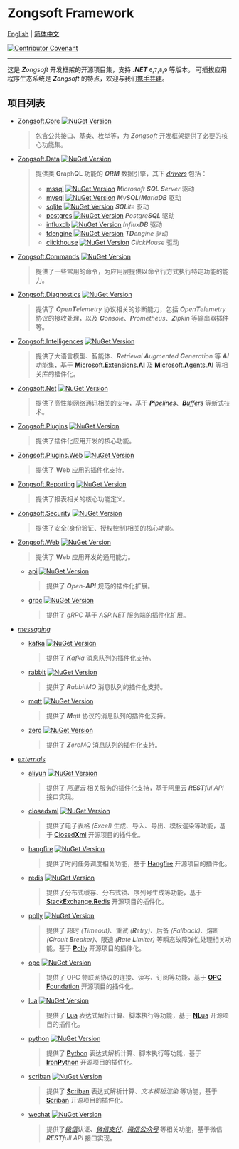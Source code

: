 # Zongsoft Framework

[English](README.md) | [简体中文](README-zh.md)

[![Contributor Covenant](https://img.shields.io/badge/Contributor%20Covenant-2.1-4baaaa.svg)](CODE_OF_CONDUCT-zh.md)

-----

这是 _**Z**ongsoft_ 开发框架的开源项目集，支持 _**.NET**_ `6`,`7`,`8`,`9` 等版本。
可插拔应用程序生态系统是 _**Z**ongsoft_ 的特点，欢迎与我们[携手共建](CONTRIBUTING-zh.md)。

## 项目列表

- [Zongsoft.Core](Zongsoft.Core) [![NuGet Version](https://img.shields.io/nuget/v/Zongsoft.Core)](https://nuget.org/packages/Zongsoft.Core)
	> 包含公共接口、基类、枚举等，为 _**Z**ongsoft_ 开发框架提供了必要的核心功能集。
- [Zongsoft.Data](Zongsoft.Data) [![NuGet Version](https://img.shields.io/nuget/v/Zongsoft.Data)](https://nuget.org/packages/Zongsoft.Data)
	> 提供类 **G**raph**QL** 功能的 _**ORM**_ 数据引擎，其下 [_drivers_](Zongsoft.Data/drivers/) 包括：
	> - [mssql](Zongsoft.Data/drivers/mssql/) [![NuGet Version](https://img.shields.io/nuget/v/Zongsoft.Data.MsSql)](https://nuget.org/packages/Zongsoft.Data.MsSql)
	> _**M**icrosoft **SQL** **S**erver_ 驱动
	> - [mysql](Zongsoft.Data/drivers/mysql/) [![NuGet Version](https://img.shields.io/nuget/v/Zongsoft.Data.MySql)](https://nuget.org/packages/Zongsoft.Data.MySql)
	> _**M**y**SQL**_/_**M**aria**DB**_ 驱动
	> - [sqlite](Zongsoft.Data/drivers/sqlite/) [![NuGet Version](https://img.shields.io/nuget/v/Zongsoft.Data.SQLite)](https://nuget.org/packages/Zongsoft.Data.SQLite)
	> _**SQL**ite_ 驱动
	> - [postgres](Zongsoft.Data/drivers/postgres/) [![NuGet Version](https://img.shields.io/nuget/v/Zongsoft.Data.Postgres)](https://nuget.org/packages/Zongsoft.Data.Postgres)
	> _**P**ostgre**SQL**_ 驱动
	> - [influxdb](Zongsoft.Data/drivers/influx/) [![NuGet Version](https://img.shields.io/nuget/v/Zongsoft.Data.Influx)](https://nuget.org/packages/Zongsoft.Data.Influx)
	> _**I**nflux**DB**_ 驱动
	> - [tdengine](Zongsoft.Data/drivers/tdengine/) [![NuGet Version](https://img.shields.io/nuget/v/Zongsoft.Data.TDengine)](https://nuget.org/packages/Zongsoft.Data.TDengine)
	> _**TD**engine_ 驱动
	> - [clickhouse](Zongsoft.Data/drivers/clickhouse/) [![NuGet Version](https://img.shields.io/nuget/v/Zongsoft.Data.ClickHouse)](https://nuget.org/packages/Zongsoft.Data.ClickHouse)
	> _**C**lick**H**ouse_ 驱动
- [Zongsoft.Commands](Zongsoft.Commands) [![NuGet Version](https://img.shields.io/nuget/v/Zongsoft.Commands)](https://nuget.org/packages/Zongsoft.Commands)
	> 提供了一些常用的命令，为应用层提供以命令行方式执行特定功能的能力。
- [Zongsoft.Diagnostics](Zongsoft.Diagnostics) [![NuGet Version](https://img.shields.io/nuget/v/Zongsoft.Diagnostics)](https://nuget.org/packages/Zongsoft.Diagnostics)
	> 提供了 _**O**pen**T**elemetry_ 协议相关的诊断能力，包括 _**O**pen**T**elemetry_ 协议的接收处理，以及 _**C**onsole_、_**P**rometheus_、_**Z**ipkin_ 等输出器插件等。
- [Zongsoft.Intelligences](Zongsoft.Intelligences) [![NuGet Version](https://img.shields.io/nuget/v/Zongsoft.Intelligences)](https://nuget.org/packages/Zongsoft.Intelligences)
	> 提供了大语言模型、智能体、_**R**etrieval **A**ugmented **G**eneration_ 等 _**AI**_ 功能集，基于 [**M**icrosoft.**E**xtensions.**AI**](https://www.nuget.org/packages/Microsoft.Extensions.AI) 及 [**M**icrosoft.**A**gents.**AI**](https://www.nuget.org/packages/Microsoft.Agents.AI) 等相关库的插件化。
- [Zongsoft.Net](Zongsoft.Net) [![NuGet Version](https://img.shields.io/nuget/v/Zongsoft.Net)](https://nuget.org/packages/Zongsoft.Net)
	> 提供了高性能网络通讯相关的支持，基于 [_**P**ipelines_](https://learn.microsoft.com/zh-cn/dotnet/standard/io/pipelines)、[_**B**uffers_](https://learn.microsoft.com/zh-cn/dotnet/standard/io/buffers) 等新式技术。
- [Zongsoft.Plugins](Zongsoft.Plugins) [![NuGet Version](https://img.shields.io/nuget/v/Zongsoft.Plugins)](https://nuget.org/packages/Zongsoft.Plugins)
	> 提供了插件化应用开发的核心功能。
- [Zongsoft.Plugins.Web](Zongsoft.Plugins.Web) [![NuGet Version](https://img.shields.io/nuget/v/Zongsoft.Plugins.Web)](https://nuget.org/packages/Zongsoft.Plugins.Web)
	> 提供了 **W**eb 应用的插件化支持。
- [Zongsoft.Reporting](Zongsoft.Reporting) [![NuGet Version](https://img.shields.io/nuget/v/Zongsoft.Reporting)](https://nuget.org/packages/Zongsoft.Reporting)
	> 提供了报表相关的核心功能定义。
- [Zongsoft.Security](Zongsoft.Security) [![NuGet Version](https://img.shields.io/nuget/v/Zongsoft.Security)](https://nuget.org/packages/Zongsoft.Security)
	> 提供了安全(身份验证、授权控制)相关的核心功能。
- [Zongsoft.Web](Zongsoft.Web) [![NuGet Version](https://img.shields.io/nuget/v/Zongsoft.Web)](https://nuget.org/packages/Zongsoft.Web)
	> 提供了 **W**eb 应用开发的通用能力。
	- [api](Zongsoft.Web/api/) [![NuGet Version](https://img.shields.io/nuget/v/Zongsoft.Web.OpenApi)](https://nuget.org/packages/Zongsoft.Web.OpenApi)
		> 提供了 _**O**pen-**API**_ 规范的插件化扩展。
	- [grpc](Zongsoft.Web/grpc/) [![NuGet Version](https://img.shields.io/nuget/v/Zongsoft.Web.Grpc)](https://nuget.org/packages/Zongsoft.Web.Grpc)
		> 提供了 _gRPC_ 基于 _ASP.NET_ 服务端的插件化扩展。

- [_messaging_](messaging/)
	- [kafka](messaging/kafka/) [![NuGet Version](https://img.shields.io/nuget/v/Zongsoft.Messaging.Kafka)](https://nuget.org/packages/Zongsoft.Messaging.Kafka)
		> 提供了 _**K**afka_ 消息队列的插件化支持。
	- [rabbit](messaging/rabbit/) [![NuGet Version](https://img.shields.io/nuget/v/Zongsoft.Messaging.RabbitMQ)](https://nuget.org/packages/Zongsoft.Messaging.RabbitMQ)
		> 提供了 _**R**abbitMQ_ 消息队列的插件化支持。
	- [mqtt](messaging/mqtt/) [![NuGet Version](https://img.shields.io/nuget/v/Zongsoft.Messaging.Mqtt)](https://nuget.org/packages/Zongsoft.Messaging.Mqtt)
		> 提供了 _**M**qtt_ 协议的消息队列的插件化支持。
	- [zero](messaging/zero/) [![NuGet Version](https://img.shields.io/nuget/v/Zongsoft.Messaging.ZeroMQ)](https://nuget.org/packages/Zongsoft.Messaging.ZeroMQ)
		> 提供了 _**Z**eroMQ_ 消息队列的插件化支持。

- [_externals_](externals/)
	- [aliyun](externals/aliyun/) [![NuGet Version](https://img.shields.io/nuget/v/Zongsoft.Externals.Aliyun)](https://nuget.org/packages/Zongsoft.Externals.Aliyun)
		> 提供了 _阿里云_ 相关服务的插件化支持，基于阿里云 _**REST**ful API_ 接口实现。
	- [closedxml](externals/closedxml/) [![NuGet Version](https://img.shields.io/nuget/v/Zongsoft.Externals.ClosedXml)](https://nuget.org/packages/Zongsoft.Externals.ClosedXml)
		> 提供了电子表格 _(**E**xcel)_ 生成、导入、导出、模板渲染等功能，基于 [**C**losed**X**ml](https://github.com/ClosedXML) 开源项目的插件化。
	- [hangfire](externals/hangfire/) [![NuGet Version](https://img.shields.io/nuget/v/Zongsoft.Externals.Hangfire)](https://nuget.org/packages/Zongsoft.Externals.Hangfire)
		> 提供了时间任务调度相关功能，基于 [**H**angfire](https://www.hangfire.io) 开源项目的插件化。
	- [redis](externals/redis/) [![NuGet Version](https://img.shields.io/nuget/v/Zongsoft.Externals.Redis)](https://nuget.org/packages/Zongsoft.Externals.Redis)
		> 提供了分布式缓存、分布式锁、序列号生成等功能，基于 [**S**tack**E**xchange.**R**edis](https://github.com/StackExchange/StackExchange.Redis) 开源项目的插件化。
	- [polly](externals/polly/) [![NuGet Version](https://img.shields.io/nuget/v/Zongsoft.Externals.Polly)](https://nuget.org/packages/Zongsoft.Externals.Polly)
		> 提供了 超时 _(**T**imeout)_、重试 _(**R**etry)_、后备 _(**F**allback)_、熔断 _(**C**ircuit **B**reaker)_、限速 _(**R**ate **L**imiter)_ 等瞬态故障弹性处理相关功能，基于 [**P**olly](https://www.pollydocs.org) 开源项目的插件化。
	- [opc](externals/opc/) [![NuGet Version](https://img.shields.io/nuget/v/Zongsoft.Externals.Opc)](https://nuget.org/packages/Zongsoft.Externals.Opc)
		> 提供了 OPC 物联网协议的连接、读写、订阅等功能，基于 [**OPC** **F**oundation](https://github.com/OPCFoundation/UA-.NETStandard) 开源项目的插件化。
	- [lua](externals/lua/) [![NuGet Version](https://img.shields.io/nuget/v/Zongsoft.Externals.Lua)](https://nuget.org/packages/Zongsoft.Externals.Lua)
		> 提供了 [**L**ua](https://lua.org) 表达式解析计算、脚本执行等功能，基于 [**NL**ua](https://github.com/nlua/nlua) 开源项目的插件化。
	- [python](externals/python/) [![NuGet Version](https://img.shields.io/nuget/v/Zongsoft.Externals.Python)](https://nuget.org/packages/Zongsoft.Externals.Python)
		> 提供了 [**P**ython](https://python.org) 表达式解析计算、脚本执行等功能，基于 [**I**ron**P**ython](https://ironpython.net) 开源项目的插件化。
	- [scriban](externals/scriban/) [![NuGet Version](https://img.shields.io/nuget/v/Zongsoft.Externals.Scriban)](https://nuget.org/packages/Zongsoft.Externals.Scriban)
		> 提供了 [**S**criban](https://github.com/lunet-io/scriban) 表达式解析计算、_文本模板渲染_ 等功能，基于 [**S**criban](https://github.com/scriban/scriban) 开源项目的插件化。
	- [wechat](externals/wechat/) [![NuGet Version](https://img.shields.io/nuget/v/Zongsoft.Externals.Wechat)](https://nuget.org/packages/Zongsoft.Externals.Wechat)
		> 提供了[_微信_](https://weixin.qq.com)认证、[_微信支付_](https://pay.weixin.qq.com)、[_微信公众号_](https://mp.weixin.qq.com) 等相关功能，基于微信 _**REST**full API_ 接口实现。
